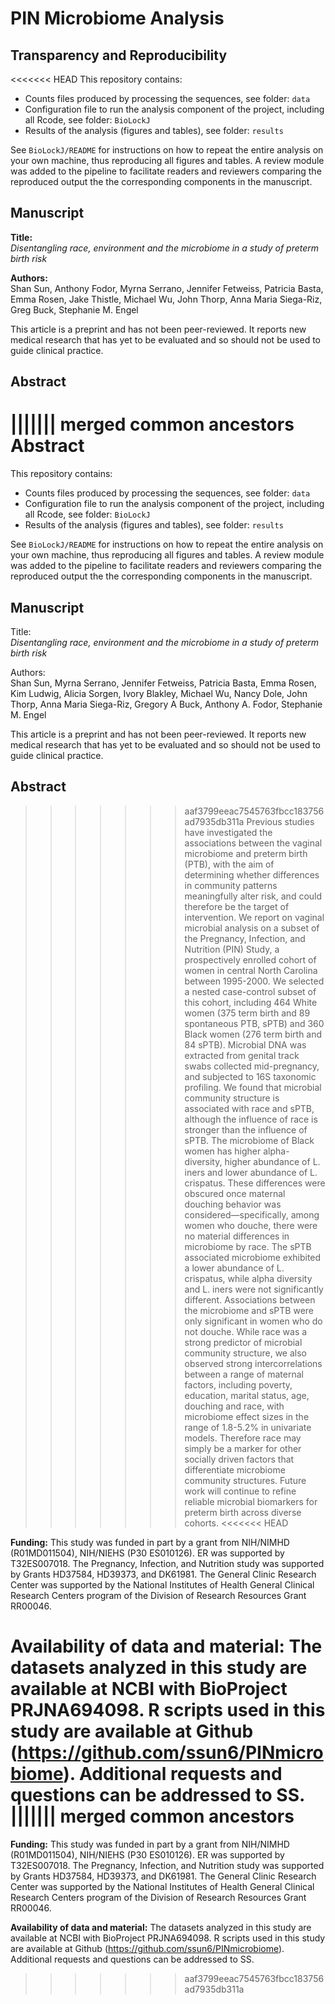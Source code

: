 
# PIN Microbiome Analysis

## Transparency and Reproducibility

<<<<<<< HEAD
This repository contains:         

 * Counts files produced by processing the sequences, see folder: `data`
 * Configuration file to run the analysis component of the project, including all Rcode, see folder: `BioLockJ`
 * Results of the analysis (figures and tables), see folder: `results`
 
See `BioLockJ/README` for instructions on how to repeat the entire analysis on your own machine, thus reproducing all figures and tables.  A review module was added to the pipeline to facilitate readers and reviewers comparing the reproduced output the the corresponding components in the manuscript.

## Manuscript

**Title:**                
_Disentangling race, environment and the microbiome in a study of preterm birth risk_

**Authors:**               
Shan Sun, Anthony Fodor, Myrna Serrano, Jennifer Fetweiss, Patricia Basta, Emma Rosen, Jake Thistle, Michael Wu, John Thorp, Anna Maria Siega-Riz, Greg Buck, Stephanie M. Engel

This article is a preprint and has not been peer-reviewed. It reports new medical research that has yet to be evaluated and so should not be used to guide clinical practice.

## Abstract
||||||| merged common ancestors
Abstract
=======
This repository contains:         

 * Counts files produced by processing the sequences, see folder: `data`
 * Configuration file to run the analysis component of the project, including all Rcode, see folder: `BioLockJ`
 * Results of the analysis (figures and tables), see folder: `results`
 
See `BioLockJ/README` for instructions on how to repeat the entire analysis on your own machine, thus reproducing all figures and tables.  A review module was added to the pipeline to facilitate readers and reviewers comparing the reproduced output the the corresponding components in the manuscript.

## Manuscript

Title:                
_Disentangling race, environment and the microbiome in a study of preterm birth risk_

Authors:               
Shan Sun, Myrna Serrano, Jennifer Fetweiss, Patricia Basta, Emma Rosen, Kim Ludwig, Alicia Sorgen, Ivory Blakley, Michael Wu, Nancy Dole, John Thorp, Anna Maria Siega-Riz, Gregory A Buck, Anthony A. Fodor, Stephanie M. Engel

This article is a preprint and has not been peer-reviewed. It reports new medical research that has yet to be evaluated and so should not be used to guide clinical practice.

## Abstract
>>>>>>> aaf3799eeac7545763fbcc183756ad7935db311a
Previous studies have investigated the associations between the vaginal microbiome and preterm birth (PTB), with the aim of determining whether differences in community patterns meaningfully alter risk, and could therefore be the target of intervention. We report on vaginal microbial analysis on a subset of the Pregnancy, Infection, and Nutrition (PIN) Study, a prospectively enrolled cohort of women in central North Carolina between 1995-2000. We selected a nested case-control subset of this cohort, including 464 White women (375 term birth and 89 spontaneous PTB, sPTB) and 360 Black women (276 term birth and 84 sPTB). Microbial DNA was extracted from genital track swabs collected mid-pregnancy, and subjected to 16S taxonomic profiling. We found that microbial community structure is associated with race and sPTB, although the influence of race is stronger than the influence of sPTB. The microbiome of Black women has higher alpha-diversity, higher abundance of L. iners and lower abundance of L. crispatus. These differences were obscured once maternal douching behavior was considered—specifically, among women who douche, there were no material differences in microbiome by race. The sPTB associated microbiome exhibited a lower abundance of L. crispatus, while alpha diversity and L. iners were not significantly different. Associations between the microbiome and sPTB were only significant in women who do not douche. While race was a strong predictor of microbial community structure, we also observed strong intercorrelations between a range of maternal factors, including poverty, education, marital status, age, douching and race, with microbiome effect sizes in the range of 1.8-5.2% in univariate models. Therefore race may simply be a marker for other socially driven factors that differentiate microbiome community structures. Future work will continue to refine reliable microbial biomarkers for preterm birth across diverse cohorts.
<<<<<<< HEAD


**Funding:**
This study was funded in part by a grant from NIH/NIMHD (R01MD011504), NIH/NIEHS (P30 ES010126). ER was supported by T32ES007018. The Pregnancy, Infection, and Nutrition study was supported by Grants HD37584, HD39373, and DK61981. The General Clinic Research Center was supported by the National Institutes of Health General Clinical Research Centers program of the Division of Research Resources Grant RR00046. 

**Availability of data and material:**
The datasets analyzed in this study are available at NCBI with BioProject PRJNA694098. R scripts used in this study are available at Github (https://github.com/ssun6/PINmicrobiome). Additional requests and questions can be addressed to SS. 
||||||| merged common ancestors
=======


**Funding:**
This study was funded in part by a grant from NIH/NIMHD (R01MD011504), NIH/NIEHS (P30 ES010126). ER was supported by T32ES007018. The Pregnancy, Infection, and Nutrition study was supported by Grants HD37584, HD39373, and DK61981. The General Clinic Research Center was supported by the National Institutes of Health General Clinical Research Centers program of the Division of Research Resources Grant RR00046. 

**Availability of data and material:**
The datasets analyzed in this study are available at NCBI with BioProject PRJNA694098. R scripts used in this study are available at Github (https://github.com/ssun6/PINmicrobiome). Additional requests and questions can be addressed to SS. 
>>>>>>> aaf3799eeac7545763fbcc183756ad7935db311a
